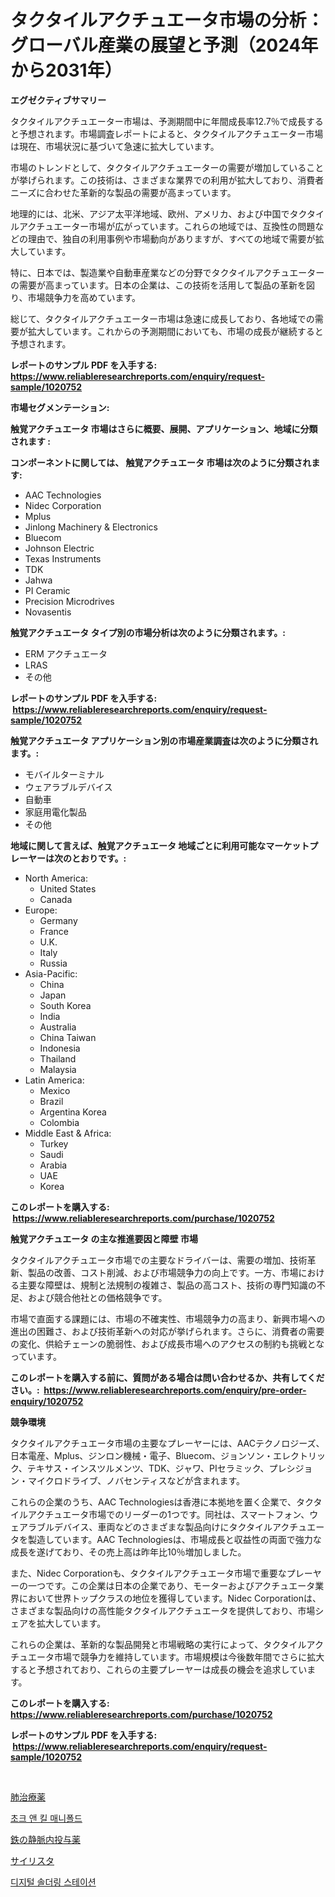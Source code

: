 <p><h1>タクタイルアクチュエータ市場の分析：グローバル産業の展望と予測（2024年から2031年）</h1></p><p><strong>エグゼクティブサマリー</strong></p>
<p><p>タクタイルアクチュエーター市場は、予測期間中に年間成長率12.7％で成長すると予想されます。市場調査レポートによると、タクタイルアクチュエーター市場は現在、市場状況に基づいて急速に拡大しています。</p><p>市場のトレンドとして、タクタイルアクチュエーターの需要が増加していることが挙げられます。この技術は、さまざまな業界での利用が拡大しており、消費者ニーズに合わせた革新的な製品の需要が高まっています。</p><p>地理的には、北米、アジア太平洋地域、欧州、アメリカ、および中国でタクタイルアクチュエーター市場が広がっています。これらの地域では、互換性の問題などの理由で、独自の利用事例や市場動向がありますが、すべての地域で需要が拡大しています。</p><p>特に、日本では、製造業や自動車産業などの分野でタクタイルアクチュエーターの需要が高まっています。日本の企業は、この技術を活用して製品の革新を図り、市場競争力を高めています。</p><p>総じて、タクタイルアクチュエーター市場は急速に成長しており、各地域での需要が拡大しています。これからの予測期間においても、市場の成長が継続すると予想されます。</p></p>
<p><strong>レポートのサンプル PDF を入手する: <a href="https://www.reliableresearchreports.com/enquiry/request-sample/1020752">https://www.reliableresearchreports.com/enquiry/request-sample/1020752</a></strong></p>
<p><strong>市場セグメンテーション:</strong></p>
<p><strong> 触覚アクチュエータ 市場はさらに概要、展開、アプリケーション、地域に分類されます :</strong></p>
<p><strong>コンポーネントに関しては、 触覚アクチュエータ 市場は次のように分類されます: &nbsp;</strong></p>
<p><ul><li>AAC Technologies</li><li>Nidec Corporation</li><li>Mplus</li><li>Jinlong Machinery & Electronics</li><li>Bluecom</li><li>Johnson Electric</li><li>Texas Instruments</li><li>TDK</li><li>Jahwa</li><li>PI Ceramic</li><li>Precision Microdrives</li><li>Novasentis</li></ul></p>
<p><strong> 触覚アクチュエータ タイプ別の市場分析は次のように分類されます。:</strong></p>
<p><ul><li>ERM アクチュエータ</li><li>LRAS</li><li>その他</li></ul></p>
<p><strong>レポートのサンプル PDF を入手する: &nbsp;<a href="https://www.reliableresearchreports.com/enquiry/request-sample/1020752">https://www.reliableresearchreports.com/enquiry/request-sample/1020752</a></strong></p>
<p><strong> 触覚アクチュエータ アプリケーション別の市場産業調査は次のように分類されます。:</strong></p>
<p><ul><li>モバイルターミナル</li><li>ウェアラブルデバイス</li><li>自動車</li><li>家庭用電化製品</li><li>その他</li></ul></p>
<p><strong>地域に関して言えば、触覚アクチュエータ 地域ごとに利用可能なマーケットプレーヤーは次のとおりです。:</strong></p>
<p><ul>
    <li>
        North America:
        <ul>
            <li>United States</li>
            <li>Canada</li>
        </ul>
    </li>
    <li>
        Europe:
        <ul>
            <li>Germany</li>
            <li>France</li>
            <li>U.K.</li>
            <li>Italy</li>
            <li>Russia</li>
        </ul>
    </li>
    <li>
        Asia-Pacific:
        <ul>
            <li>China</li>
            <li>Japan</li>
            <li>South Korea</li>
            <li>India</li>
            <li>Australia</li>
            <li>China Taiwan</li>
            <li>Indonesia</li>
            <li>Thailand</li>
            <li>Malaysia</li>
        </ul>
    </li>
    <li>
        Latin America:
        <ul>
            <li>Mexico</li>
            <li>Brazil</li>
            <li>Argentina Korea</li>
            <li>Colombia</li>
        </ul>
    </li>
    <li>
        Middle East & Africa:
        <ul>
            <li>Turkey</li>
            <li>Saudi</li>
            <li>Arabia</li>
            <li>UAE</li>
            <li>Korea</li>
        </ul>
    </li>
    </ul></p>
<p><strong>このレポートを購入する: &nbsp;<a href="https://www.reliableresearchreports.com/purchase/1020752">https://www.reliableresearchreports.com/purchase/1020752</a></strong></p>
<p><strong>触覚アクチュエータ の主な推進要因と障壁 市場</strong></p>
<p><p>タクタイルアクチュエータ市場での主要なドライバーは、需要の増加、技術革新、製品の改善、コスト削減、および市場競争力の向上です。一方、市場における主要な障壁は、規制と法規制の複雑さ、製品の高コスト、技術の専門知識の不足、および競合他社との価格競争です。</p><p>市場で直面する課題には、市場の不確実性、市場競争力の高まり、新興市場への進出の困難さ、および技術革新への対応が挙げられます。さらに、消費者の需要の変化、供給チェーンの脆弱性、および成長市場へのアクセスの制約も挑戦となっています。</p></p>
<p><strong>このレポートを購入する前に、質問がある場合は問い合わせるか、共有してください。:&nbsp; <a href="https://www.reliableresearchreports.com/enquiry/pre-order-enquiry/1020752">https://www.reliableresearchreports.com/enquiry/pre-order-enquiry/1020752</a></strong></p>
<p><strong>競争環境</strong></p>
<p><p>タクタイルアクチュエータ市場の主要なプレーヤーには、AACテクノロジーズ、日本電産、Mplus、ジンロン機械・電子、Bluecom、ジョンソン・エレクトリック、テキサス・インスツルメンツ、TDK、ジャワ、PIセラミック、プレシジョン・マイクロドライブ、ノバセンティスなどが含まれます。</p><p>これらの企業のうち、AAC Technologiesは香港に本拠地を置く企業で、タクタイルアクチュエータ市場でのリーダーの1つです。同社は、スマートフォン、ウェアラブルデバイス、車両などのさまざまな製品向けにタクタイルアクチュエータを製造しています。AAC Technologiesは、市場成長と収益性の両面で強力な成長を遂げており、その売上高は昨年比10％増加しました。</p><p>また、Nidec Corporationも、タクタイルアクチュエータ市場で重要なプレーヤーの一つです。この企業は日本の企業であり、モーターおよびアクチュエータ業界において世界トップクラスの地位を獲得しています。Nidec Corporationは、さまざまな製品向けの高性能タクタイルアクチュエータを提供しており、市場シェアを拡大しています。</p><p>これらの企業は、革新的な製品開発と市場戦略の実行によって、タクタイルアクチュエータ市場で競争力を維持しています。市場規模は今後数年間でさらに拡大すると予想されており、これらの主要プレーヤーは成長の機会を追求しています。</p></p>
<p><strong>このレポートを購入する: &nbsp; <a href="https://www.reliableresearchreports.com/purchase/1020752">https://www.reliableresearchreports.com/purchase/1020752</a></strong></p>
<p><strong>レポートのサンプル PDF を入手する: &nbsp;<a href="https://www.reliableresearchreports.com/enquiry/request-sample/1020752">https://www.reliableresearchreports.com/enquiry/request-sample/1020752</a></strong><strong></strong></p>
<p>&nbsp;</p>
<p><p><a href="https://medium.com/@coraltrout1923/%E8%82%BA%E8%96%AC%E5%B8%82%E5%A0%B4%E3%81%AF-%E5%B8%82%E5%A0%B4%E3%82%B7%E3%82%A7%E3%82%A2-%E5%B8%82%E5%A0%B4%E5%8B%95%E5%90%91-%E5%B8%82%E5%A0%B4%E6%88%90%E9%95%B7%E3%81%AB%E9%96%A2%E3%81%99%E3%82%8B%E6%83%85%E5%A0%B1%E3%82%92%E6%8F%90%E4%BE%9B%E3%81%97%E3%81%BE%E3%81%99-f6e0b7441b16">肺治療薬</a></p><p><a href="https://medium.com/@ieremiapadurariu20221/%EC%A7%88%EC%8B%9D-%EB%B0%8F-%ED%82%AC-%EB%A7%A4%EB%8B%88%ED%8F%B4%EB%93%9C-%EC%8B%9C%EC%9E%A5-%EC%84%B1%EA%B3%B5%EC%A0%81%EC%9D%B8-%EB%B9%84%EC%A6%88%EB%8B%88%EC%8A%A4-%EC%A0%84%EB%9E%B5-%EC%98%88%EC%B8%A1%EC%9D%98-%ED%95%B5%EC%8B%AC%EC%9D%80-2031%EB%85%84%EA%B9%8C%EC%A7%80-%EC%9D%B4%EC%96%B4%EC%A7%88-%EA%B2%83%EC%9D%B4%EB%8B%A4-baad37f70f11">초크 앤 킬 매니폴드</a></p><p><a href="https://medium.com/@rylanaufman56456/%E9%9D%99%E8%84%88%E5%86%85%E9%89%84%E8%96%AC%E5%B8%82%E5%A0%B4%E3%83%AC%E3%83%9D%E3%83%BC%E3%83%88%E3%81%AF-%E3%81%93%E3%81%AE%E5%B8%82%E5%A0%B4%E3%81%AE%E6%9C%80%E6%96%B0%E3%81%AE%E3%83%88%E3%83%AC%E3%83%B3%E3%83%89%E3%81%A8%E6%88%90%E9%95%B7%E6%A9%9F%E4%BC%9A%E3%82%92%E6%98%8E%E3%82%89%E3%81%8B%E3%81%AB%E3%81%97%E3%81%BE%E3%81%99-c9aca126982c">鉄の静脈内投与薬</a></p><p><a href="https://github.com/JacksonWiza1924/Market-Research-Report-List-1/blob/main/418632416697.md">サイリスタ</a></p><p><a href="https://github.com/RichardLueilwitz787/Market-Research-Report-List-1/blob/main/533539015681.md">디지털 솔더링 스테이션</a></p></p>